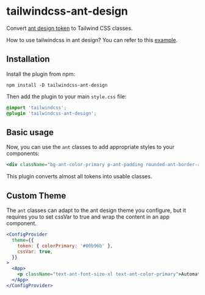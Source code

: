 # tailwindcss-ant-design

Convert [ant design token](https://ant.design/docs/react/customize-theme#design-token) to Tailwind CSS classes.

How to use tailwindcss in ant design? You can refer to this [example](https://github.com/985563349/tailwindcss-ant-design/tree/main/example).

## Installation

Install the plugin from npm:

```shell
npm install -D tailwindcss-ant-design
```

Then add the plugin to your main `style.css` file:

```css
@import 'tailwindcss';
@plugin 'tailwindcss-ant-design';
```

## Basic usage

Now, you can use the `ant` classes to add appropriate styles to your components:

```jsx
<div className="bg-ant-color-primary p-ant-padding rounded-ant-border-radius text-ant-color-white">Custom Component</div>
```

This plugin converts almost all tokens into usable classes.

## Custom Theme

The `ant` classes can adapt to the ant design theme you configure, but it requires you to set cssVar to true and wrap the content in an app component.

```jsx
<ConfigProvider
  theme={{
    token: { colorPrimary: '#00b96b' },
    cssVar: true,
  }}
>
  <App>
    <p className="text-ant-font-size-xl text-ant-color-primary">Automatically follows theme color</p>
  </App>
</ConfigProvider>
```

